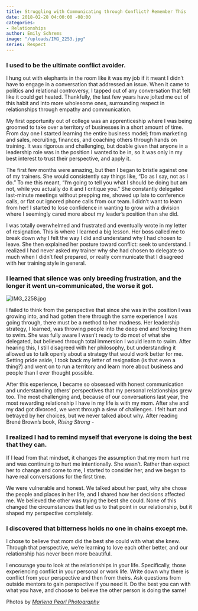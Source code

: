 ```yaml
---
title: Struggling with Communicating through Conflict? Remember This
date: 2018-02-28 04:00:00 -08:00
categories:
- Relationships
author: Emily Schrems
image: "/uploads/IMG_2253.jpg"
series: Respect
---
```


### I used to be the ultimate conflict avoider.

I hung out with elephants in the room like it was my job if it meant I didn’t have to engage in a conversation that addressed an issue. When it came to politics and relational controversy, I tapped out of any conversation that felt like it could get heated. Thankfully, the last few years have jolted me out of this habit and into more wholesome ones, surrounding respect in relationships through empathy and communication.

My first opportunity out of college was an apprenticeship where I was being groomed to take over a territory of businesses in a short amount of time. From day one I started learning the entire business model; from marketing and sales, recruiting, finances, and coaching others through hands on training. It was rigorous and challenging, but doable given that anyone in a leadership role was in the position I wanted to be in, so it was only in my best interest to trust their perspective, and apply it.

The first few months were amazing, but then I began to bristle against one of my trainers. She would consistently say things like, “Do as I say, not as I do.” To me this meant, “I’m going to tell you what I should be doing but am not, while you actually do it and I critique you.” She constantly delegated last-minute meetings without prepping me, showed up late to conference calls, or flat out ignored phone calls from our team. I didn’t want to learn from her! I started to lose confidence in wanting to grow with a division where I seemingly cared more about my leader’s position than she did.

I was totally overwhelmed and frustrated and eventually wrote in my letter of resignation. This is where I learned a big lesson. Her boss called me to break down why I felt the way I did and understand why I had chosen to leave. She then explained her posture toward conflict: seek to understand. I realized I had never asked my trainer why she had chosen to delegate so much when I didn’t feel prepared, or really communicate that I disagreed with her training style in general.

### I learned that silence was only breeding frustration, and the longer it went un-communicated, the worse it got.

![IMG_2258.jpg](/uploads/IMG_2258.jpg)

I failed to think from the perspective that since she was in the position I was growing into, and had gotten there through the same experience I was going through, there must be a method to her madness. Her leadership strategy, I learned, was throwing people into the deep end and forcing them to swim. She was fully aware I wasn’t ready to do most of what she delegated, but believed through total immersion I would learn to swim. After hearing this, I still disagreed with her philosophy, but understanding it allowed us to talk openly about a strategy that would work better for me. Setting pride aside, I took back my letter of resignation (is that even a thing?) and went on to run a territory and learn more about business and people than I ever thought possible.

After this experience, I became so obsessed with honest communication and understanding others’ perspectives that my personal relationships grew too. The most challenging and, because of our conversations last year, the most rewarding relationship I have in my life is with my mom. After she and my dad got divorced, we went through a slew of challenges. I felt hurt and betrayed by her choices, but we never talked about why. After reading Brené Brown’s book, *Rising Strong -*

### I realized I had to remind myself that everyone is doing the best that they can.

If I lead from that mindset, it changes the assumption that my mom hurt me and was continuing to hurt me intentionally. She wasn’t. Rather than expect her to change and come to me, I started to consider her, and we began to have real conversations for the first time. 

We were vulnerable and honest. We talked about her past, why she chose the people and places in her life, and I shared how her decisions affected me. We believed the other was trying the best she could. None of this changed the circumstances that led us to that point in our relationship, but it shaped my perspective completely. 

### I discovered that bitterness holds no one in chains except me. 

I chose to believe that mom did the best she could with what she knew. Through that perspective, we’re learning to love each other better, and our relationship has never been more beautiful.

I encourage you to look at the relationships in your life. Specifically, those experiencing conflict in your personal or work life. Write down why there is conflict from your perspective and then from theirs. Ask questions from outside mentors to gain perspective if you need it. Do the best you can with what you have, and choose to believe the other person is doing the same!

Photos by *[Marlena Pearl Photography](https://www.marlenapearlphotography.com/)*